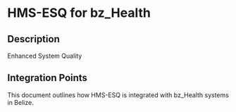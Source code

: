 # HMS-ESQ for bz_Health

## Description

Enhanced System Quality

## Integration Points

This document outlines how HMS-ESQ is integrated with bz_Health systems in Belize.
